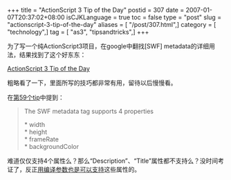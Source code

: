 +++
title = "ActionScript 3 Tip of the Day"
postid = 307
date = 2007-01-07T20:37:02+08:00
isCJKLanguage = true
toc = false
type = "post"
slug = "actionscript-3-tip-of-the-day"
aliases = [ "/post/307.html",]
category = [ "technology",]
tag = [ "as3", "tipsandtricks",]
+++


为了写一个纯ActionScript3项目，在google中翻找[SWF]
metadata的详细用法，结果找到了这个好东东：

[ActionScript 3 Tip of the
Day](http://www.kirupa.com/forum/showthread.php?s=0e37dee3357fc07e4f71be4458067dff&t=223798)

粗略看了一下，里面所写的技巧都非常有用，留待以后慢慢看。

在[第59个tip](http://www.kirupa.com/forum/showthread.php?p=1932909#post1932909)中提到：

> The SWF metadata tag supports 4 properties
>
> \* width  
>  \* height  
>  \* frameRate  
>  \* backgroundColor

难道仅仅支持4个属性么？那么“Description”、“Title”属性都不支持么？没时间考证了，反正[用编译参数也是可以支持](https://blog.zengrong.net/post/291.html)这些属性的。

